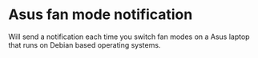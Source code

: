 # Asus fan mode notification
Will send a notification each time you switch fan modes on a Asus laptop that runs on Debian based operating systems.
